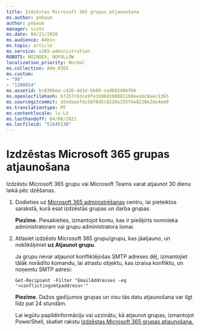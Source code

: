 ```yaml
---
title: Izdzēstas Microsoft 365 grupas atjaunošana
ms.author: pebaum
author: pebaum
manager: scotv
ms.date: 04/21/2020
ms.audience: Admin
ms.topic: article
ms.service: o365-administration
ROBOTS: NOINDEX, NOFOLLOW
localization_priority: Normal
ms.collection: Adm_O365
ms.custom:
- "98"
- "1200024"
ms.assetid: bc0396ea-c426-4d1d-bb89-ced602d06fb6
ms.openlocfilehash: b72b7c93ce9fe1b90d1608811b0eeabc8aec1363
ms.sourcegitcommit: a5edaaefdc56f8d5c8220a335f4e8228e2de4ee0
ms.translationtype: MT
ms.contentlocale: lv-LV
ms.lasthandoff: 04/08/2021
ms.locfileid: "51645138"
---
```

# <a name="restore-a-deleted-microsoft-365-group"></a>Izdzēstas Microsoft 365 grupas atjaunošana

Izdzēstu Microsoft 365 grupu vai Microsoft Teams varat atjaunot 30 dienu laikā pēc dzēšanas.

1. Dodieties uz [Microsoft 365 administrēšanas](https://aka.ms/RestoreDeletedGroup) centru, lai pieteiktos sarakstā, kurā esat izdzēstās grupas un darba grupas.

    **Piezīme.** Piesakieties, izmantojot kontu, kas ir piešķirts nomnieka administratoram vai grupu administratora lomai.

1. Atlasiet izdzēsto Microsoft 365 grupu/grupu, kas jāatjauno, un noklikšķiniet **uz Atjaunot grupu**.

    Ja grupu nevar atjaunot konfliktējošas SMTP adreses dēļ, izmantojiet tālāk norādīto komandu, lai atrastu objektu, kas izraisa konfliktu, un noņemtu SMTP adresi:

    `Get-Recipient -Filter "EmailAddresses -eq '<conflictingsmtpaddress>'"`

    **Piezīme.** Dažos gadījumos grupas un visu tās datu atjaunošana var ilgt līdz pat 24 stundām.

    Lai iegūtu papildinformāciju vai uzzinātu, kā atjaunot grupas, izmantojot PowerShell, skatiet rakstu [Izdzēstas Microsoft 365 grupas atjaunošana.](https://go.microsoft.com/fwlink/?linkid=867802)